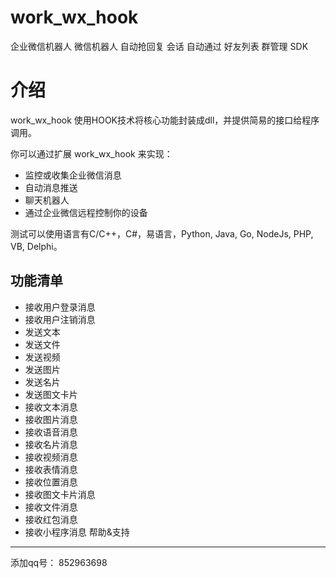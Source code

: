 # work_wx_hook
企业微信机器人 微信机器人 自动抢回复 会话 自动通过 好友列表 群管理 SDK 

介绍
=============================
work_wx_hook 使用HOOK技术将核心功能封装成dll，并提供简易的接口给程序调用。

你可以通过扩展 work_wx_hook 来实现：

* 监控或收集企业微信消息
* 自动消息推送
* 聊天机器人
* 通过企业微信远程控制你的设备

测试可以使用语言有C/C++，C#，易语言，Python, Java, Go, NodeJs, PHP, VB, Delphi。

功能清单
-----------------------------------
- 接收用户登录消息
- 接收用户注销消息
- 发送文本
- 发送文件
- 发送视频
- 发送图片
- 发送名片
- 发送图文卡片
- 接收文本消息
- 接收图片消息
- 接收语音消息
- 接收名片消息
- 接收视频消息
- 接收表情消息
- 接收位置消息
- 接收图文卡片消息
- 接收文件消息
- 接收红包消息
- 接收小程序消息
帮助&支持
-------------------------
添加qq号：  852963698

